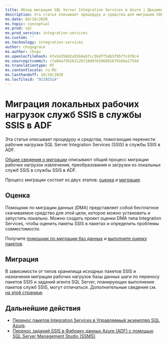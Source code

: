 ```yaml
---
title: Обзор миграции SQL Server Integration Services в Azure | Документация Майкрософт
description: Эта статья описывает процедуру и средства для миграции SQL Server Integration Services в Azure.
ms.date: 04/10/2020
ms.topic: conceptual
ms.prod: sql
ms.prod_service: integration-services
ms.custom: ''
ms.technology: integration-services
author: chugugrace
ms.author: chugu
ms.openlocfilehash: 6fe5435882a55b8e8fcc56dff5d65f957fc6f8c4
ms.sourcegitcommit: cfa04a73b26312bf18d8f6296891679166e2754d
ms.translationtype: HT
ms.contentlocale: ru-RU
ms.lasthandoff: 10/19/2020
ms.locfileid: "92192514"
---
```

# <a name="migrate-on-premises-ssis-workloads-to-ssis-in-adf"></a>Миграция локальных рабочих нагрузок служб SSIS в службы SSIS в ADF

Эта статья описывает процедуру и средства, помогающие перенести рабочие нагрузки SQL Server Integration Services (SSIS) в службы SSIS в ADF.

[Общие сведения о миграции](/azure/data-factory/scenario-ssis-migration-overview) описывают общий процесс миграции рабочих нагрузок извлечения, преобразования и загрузки из локальных служб SSIS в службы SSIS в ADF.

Процесс миграции состоит из двух этапов: [оценка](/azure/data-factory/scenario-ssis-migration-overview#assessment) и [миграция](/azure/data-factory/scenario-ssis-migration-overview#migration).

## <a name="assessment"></a>Оценка

Помощник по миграции данных (DMA) представляет собой бесплатное скачиваемое средство для этой цели, которое можно установить и запустить локально. Можно создать проект оценки DMA типа Integration Services, чтобы оценить пакеты SSIS в пакетах и определить проблемы совместимости.

Получите [помощник по миграции баз данных](../../dma/dma-overview.md) и [выполните оценку пакетов](../../dma/dma-assess-ssis.md).

## <a name="migration"></a>Миграция

В зависимости от типов хранилища исходных пакетов SSIS и назначения миграции рабочих нагрузок базы данных шаги по переносу пакетов SSIS и заданий агента SQL Server, планирующих выполнение пакетов служб SSIS, могут отличаться. Дополнительные сведения см. [на этой странице](/azure/data-factory/scenario-ssis-migration-overview#migration).

## <a name="next-steps"></a>Дальнейшие действия

- [Перенос пакетов Integration Services в Управляемый экземпляр SQL Azure](/azure/dms/how-to-migrate-ssis-packages-managed-instance).
- [Перенос заданий SSIS в Фабрику данных Azure (ADF) с помощью SQL Server Management Studio (SSMS)](/azure/data-factory/how-to-migrate-ssis-job-ssms).